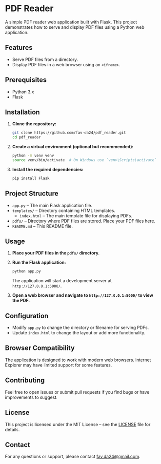 # PDF Reader

A simple PDF reader web application built with Flask. This project demonstrates how to serve and display PDF files using a Python web application.

## Features

- Serve PDF files from a directory.
- Display PDF files in a web browser using an `<iframe>`.

## Prerequisites

- Python 3.x
- Flask

## Installation

1. **Clone the repository:**

   ```bash
   git clone https://github.com/fav-da24/pdf_reader.git
   cd pdf_reader
   ```

2. **Create a virtual environment (optional but recommended):**

   ```bash
   python -m venv venv
   source venv/bin/activate  # On Windows use `venv\Scripts\activate`
   ```

3. **Install the required dependencies:**

   ```bash
   pip install Flask
   ```

## Project Structure

- `app.py` – The main Flask application file.
- `templates/` – Directory containing HTML templates.
  - `index.html` – The main template file for displaying PDFs.
- `pdfs/` – Directory where PDF files are stored. Place your PDF files here.
- `README.md` – This README file.

## Usage

1. **Place your PDF files in the `pdfs/` directory.**

2. **Run the Flask application:**

   ```bash
   python app.py
   ```

   The application will start a development server at `http://127.0.0.1:5000/`.

3. **Open a web browser and navigate to `http://127.0.0.1:5000/` to view the PDF.**

## Configuration

- Modify `app.py` to change the directory or filename for serving PDFs.
- Update `index.html` to change the layout or add more functionality.

## Browser Compatibility

The application is designed to work with modern web browsers. Internet Explorer may have limited support for some features.

## Contributing

Feel free to open issues or submit pull requests if you find bugs or have improvements to suggest.

## License

This project is licensed under the MIT License – see the [LICENSE](LICENSE) file for details.

## Contact

For any questions or support, please contact [fav.da24@gmail.com](mailto:fav.da24@gmail.com).
